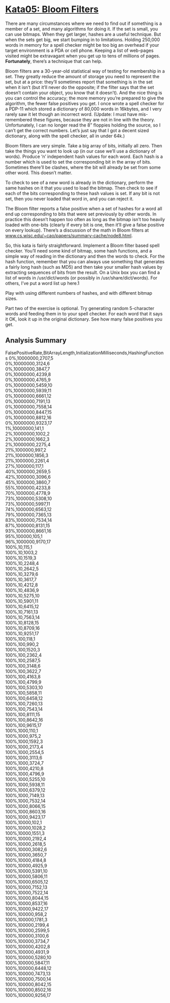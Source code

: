 # [Kata05: Bloom Filters](http://codekata.com/kata/kata05-bloom-filters/)

There are many circumstances where we need to find out if something is a member of a set, and many algorithms for doing it. If the set is small, you can use bitmaps. When they get larger, hashes are a useful technique. But when the sets get big, we start bumping in to limitations. Holding 250,000 words in memory for a spell checker might be too big an overhead if your target environment is a PDA or cell phone. Keeping a list of web-pages visited might be extravagant when you get up to tens of millions of pages. **Fortunately**, there’s a technique that can help.

Bloom filters are a 30-year-old statistical way of testing for membership in a set. They greatly reduce the amount of storage you need to represent the set, but at a price: they’ll sometimes report that something is in the set when it isn’t (but it’ll never do the opposite; if the filter says that the set doesn’t contain your object, you know that it doesn’t). And the nice thing is you can control the accuracy; the more memory you’re prepared to give the algorithm, the fewer false positives you get. I once wrote a spell checker for a PDP-11 which stored a dictionary of 80,000 words in 16kbytes, and I very rarely saw it let though an incorrect word. (Update: I must have mis-remembered these figures, because they are not in line with the theory. Unfortunately, I can no longer read the 8” floppies holding the source, so I can’t get the correct numbers. Let’s just say that I got a decent sized dictionary, along with the spell checker, all in under 64k.)

Bloom filters are very simple. Take a big array of bits, initially all zero. Then take the things you want to look up (in our case we’ll use a dictionary of words). Produce ‘n’ independent hash values for each word. Each hash is a number which is used to set the corresponding bit in the array of bits. Sometimes there’ll be clashes, where the bit will already be set from some other word. This doesn’t matter.

To check to see of a new word is already in the dictionary, perform the same hashes on it that you used to load the bitmap. Then check to see if each of the bits corresponding to these hash values is set. If any bit is not set, then you never loaded that word in, and you can reject it.

The Bloom filter reports a false positive when a set of hashes for a word all end up corresponding to bits that were set previously by other words. In practice this doesn’t happen too often as long as the bitmap isn’t too heavily loaded with one-bits (clearly if every bit is one, then it’ll give a false positive on every lookup). There’s a discussion of the math in Bloom filters at www.cs.wisc.edu/~cao/papers/summary-cache/node8.html.

So, this kata is fairly straightforward. Implement a Bloom filter based spell checker. You’ll need some kind of bitmap, some hash functions, and a simple way of reading in the dictionary and then the words to check. For the hash function, remember that you can always use something that generates a fairly long hash (such as MD5) and then take your smaller hash values by extracting sequences of bits from the result. On a Unix box you can find a list of words in /usr/dict/words (or possibly in /usr/share/dict/words). For others, I’ve put a word list up here.1

Play with using different numbers of hashes, and with different bitmap sizes.

Part two of the exercise is optional. Try generating random 5-character words and feeding them in to your spell checker. For each word that it says it OK, look it up in the original dictionary. See how many false positives you get.

## Analysis Summary
FalsePositiveRate,BitArrayLength,InitializationMilliseconds,HashingFunctions
0%,10000000,2707,5\
0%,10000000,3124,6\
0%,10000000,3847,7\
0%,10000000,4239,8\
0%,10000000,4765,9\
0%,10000000,5459,10\
0%,10000000,5939,11\
0%,10000000,6661,12\
0%,10000000,7191,13\
0%,10000000,7558,14\
0%,10000000,8447,15\
0%,10000000,8812,16\
0%,10000000,9323,17\
1%,10000000,141,1\
2%,10000000,1002,2\
2%,10000000,1662,3\
2%,10000000,2275,4\
21%,1000000,997,2\
21%,1000000,1856,3\
21%,1000000,2261,4\
27%,1000000,117,1\
40%,1000000,2659,5\
42%,1000000,3096,6\
45%,1000000,3860,7\
55%,1000000,4233,8\
70%,1000000,4778,9\
73%,1000000,5308,10\
73%,1000000,5997,11\
74%,1000000,6563,12\
79%,1000000,7365,13\
83%,1000000,7534,14\
87%,1000000,8131,15\
93%,1000000,8661,16\
95%,100000,105,1\
96%,1000000,9170,17\
100%,10,115,1\
100%,10,1003,2\
100%,10,1519,3\
100%,10,2248,4\
100%,10,2642,5\
100%,10,3279,6\
100%,10,3617,7\
100%,10,4212,8\
100%,10,4836,9\
100%,10,5275,10\
100%,10,5901,11\
100%,10,6415,12\
100%,10,7161,13\
100%,10,7563,14\
100%,10,8128,15\
100%,10,8709,16\
100%,10,9251,17\
100%,100,118,1\
100%,100,990,2\
100%,100,1520,3\
100%,100,2362,4\
100%,100,2587,5\
100%,100,3148,6\
100%,100,3622,7\
100%,100,4163,8\
100%,100,4799,9\
100%,100,5303,10\
100%,100,5858,11\
100%,100,6458,12\
100%,100,7260,13\
100%,100,7543,14\
100%,100,8111,15\
100%,100,8642,16\
100%,100,9615,17\
100%,1000,110,1\
100%,1000,975,2\
100%,1000,1592,3\
100%,1000,2173,4\
100%,1000,2554,5\
100%,1000,3113,6\
100%,1000,3724,7\
100%,1000,4210,8\
100%,1000,4796,9\
100%,1000,5255,10\
100%,1000,5938,11\
100%,1000,6379,12\
100%,1000,7149,13\
100%,1000,7532,14\
100%,1000,8066,15\
100%,1000,8603,16\
100%,1000,9423,17\
100%,10000,102,1\
100%,10000,1028,2\
100%,10000,1551,3\
100%,10000,2192,4\
100%,10000,2618,5\
100%,10000,3082,6\
100%,10000,3650,7\
100%,10000,4184,8\
100%,10000,4925,9\
100%,10000,5391,10\
100%,10000,5806,11\
100%,10000,6505,12\
100%,10000,7152,13\
100%,10000,7522,14\
100%,10000,8044,15\
100%,10000,8537,16\
100%,10000,9422,17\
100%,100000,958,2\
100%,100000,1781,3\
100%,100000,2199,4\
100%,100000,2599,5\
100%,100000,3100,6\
100%,100000,3734,7\
100%,100000,4202,8\
100%,100000,4931,9\
100%,100000,5280,10\
100%,100000,5847,11\
100%,100000,6448,12\
100%,100000,7473,13\
100%,100000,7500,14\
100%,100000,8042,15\
100%,100000,8502,16\
100%,100000,9256,17